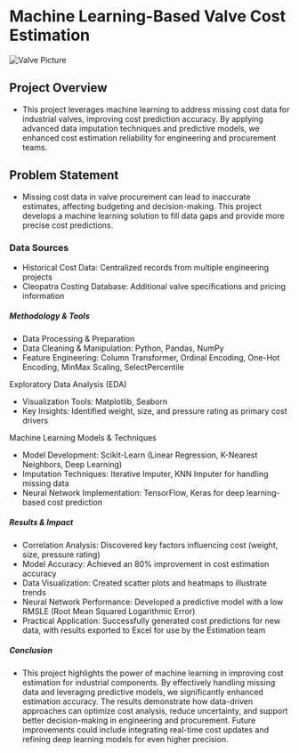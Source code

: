 # Machine Learning-Based Valve Cost Estimation


![Valve Picture]([https://example.com/profile.jpg](https://imgur.com/a/YyehJGn))


## Project Overview
- This project leverages machine learning to address missing cost data for industrial valves, improving cost prediction accuracy. By applying advanced data imputation techniques and predictive models, we enhanced cost estimation reliability for engineering and procurement teams.

## Problem Statement
- Missing cost data in valve procurement can lead to inaccurate estimates, affecting budgeting and decision-making. This project develops a machine learning solution to fill data gaps and provide more precise cost predictions.

### Data Sources
- Historical Cost Data: Centralized records from multiple engineering projects
- Cleopatra Costing Database: Additional valve specifications and pricing information

##### Methodology & Tools
- Data Processing & Preparation
- Data Cleaning & Manipulation: Python, Pandas, NumPy
- Feature Engineering: Column Transformer, Ordinal Encoding, One-Hot Encoding, MinMax Scaling, SelectPercentile

Exploratory Data Analysis (EDA)
- Visualization Tools: Matplotlib, Seaborn
- Key Insights: Identified weight, size, and pressure rating as primary cost drivers

Machine Learning Models & Techniques
- Model Development: Scikit-Learn (Linear Regression, K-Nearest Neighbors, Deep Learning)
- Imputation Techniques: Iterative Imputer, KNN Imputer for handling missing data
- Neural Network Implementation: TensorFlow, Keras for deep learning-based cost prediction

##### Results & Impact
- Correlation Analysis: Discovered key factors influencing cost (weight, size, pressure rating)
- Model Accuracy: Achieved an 80% improvement in cost estimation accuracy
- Data Visualization: Created scatter plots and heatmaps to illustrate trends
- Neural Network Performance: Developed a predictive model with a low RMSLE (Root Mean Squared Logarithmic Error)
- Practical Application: Successfully generated cost predictions for new data, with results exported to Excel for use by the Estimation team

##### Conclusion
- This project highlights the power of machine learning in improving cost estimation for industrial components. By effectively handling missing data and leveraging predictive models, we significantly enhanced estimation accuracy. The results demonstrate how data-driven approaches can optimize cost analysis, reduce uncertainty, and support better decision-making in engineering and procurement. Future improvements could include integrating real-time cost updates and refining deep learning models for even higher precision.
